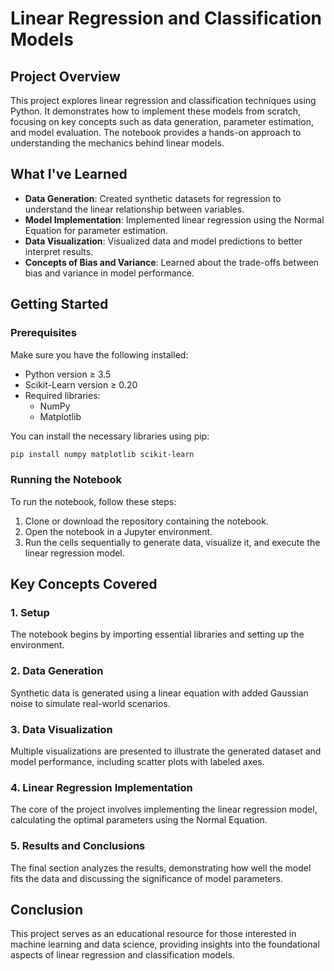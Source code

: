 # Linear Regression and Classification Models

## Project Overview
This project explores linear regression and classification techniques using Python. It demonstrates how to implement these models from scratch, focusing on key concepts such as data generation, parameter estimation, and model evaluation. The notebook provides a hands-on approach to understanding the mechanics behind linear models.

## What I've Learned

- **Data Generation**: Created synthetic datasets for regression to understand the linear relationship between variables.
- **Model Implementation**: Implemented linear regression using the Normal Equation for parameter estimation.
- **Data Visualization**: Visualized data and model predictions to better interpret results.
- **Concepts of Bias and Variance**: Learned about the trade-offs between bias and variance in model performance.

## Getting Started

### Prerequisites

Make sure you have the following installed:

- Python version ≥ 3.5
- Scikit-Learn version ≥ 0.20
- Required libraries:
  - NumPy
  - Matplotlib

You can install the necessary libraries using pip:

```bash
pip install numpy matplotlib scikit-learn
```

### Running the Notebook

To run the notebook, follow these steps:

1. Clone or download the repository containing the notebook.
2. Open the notebook in a Jupyter environment.
3. Run the cells sequentially to generate data, visualize it, and execute the linear regression model.

## Key Concepts Covered

### 1. Setup

The notebook begins by importing essential libraries and setting up the environment.

### 2. Data Generation

Synthetic data is generated using a linear equation with added Gaussian noise to simulate real-world scenarios.

### 3. Data Visualization

Multiple visualizations are presented to illustrate the generated dataset and model performance, including scatter plots with labeled axes.

### 4. Linear Regression Implementation

The core of the project involves implementing the linear regression model, calculating the optimal parameters using the Normal Equation.

### 5. Results and Conclusions

The final section analyzes the results, demonstrating how well the model fits the data and discussing the significance of model parameters.

## Conclusion

This project serves as an educational resource for those interested in machine learning and data science, providing insights into the foundational aspects of linear regression and classification models.
